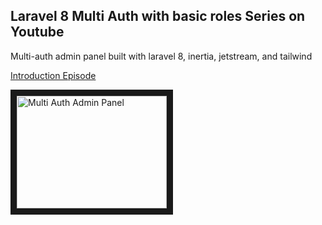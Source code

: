 ## Laravel 8 Multi Auth with basic roles Series on Youtube

Multi-auth admin panel built with laravel 8, inertia, jetstream, and tailwind

[Introduction Episode](https://youtu.be/CJ2YTyB3Dng)

<a href="http://www.youtube.com/watch?feature=player_embedded&v=CJ2YTyB3Dng
" target="_blank"><img src="http://img.youtube.com/vi/CJ2YTyB3Dng/0.jpg" 
alt="Multi Auth Admin Panel" width="240" height="180" border="10" /></a>
